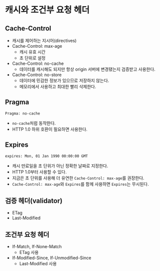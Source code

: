 # 캐시와 조건부 요청 헤더
## Cache-Control

- 캐시를 제어하는 지시어(directives)
- Cache-Control: max-age
    - 캐시 유효 시간
    - 초 단위로 설정
- Cache-Control: no-cache
    - 데이터를 캐시해도 되지만 항상 origin 서버에 변경됐는지 검증받고 사용한다.
- Cache-Control: no-store
    - 데이터에 민감한 정보가 있으므로 저장하지 않는다.
    - 메모리에서 사용하고 최대한 빨리 삭제한다.

## Pragma

```text
Pragma: no-cache
```

- `no-cache`처럼 동작한다.
- HTTP 1.0 하위 호환이 필요하면 사용한다.

## Expires

```text
expires: Mon, 01 Jan 1990 00:00:00 GMT
```

- 캐시 만료일을 초 단위가 아닌 정확한 날짜로 지정한다.
- HTTP 1.0부터 사용할 수 있다.
- 지금은 초 단위를 사용해 더 유연한 `Cache-Control: max-age`를 권장한다.
- `Cache-Control: max-age`와 `Expires`를 함께 사용하면 `Expires`는 무시된다.

## 검증 헤더(validator)

- ETag
- Last-Modified

## 조건부 요청 헤더

- If-Match, If-None-Match
    - ETag 사용
- If-Modified-Since, If-Unmodified-Since
    - Last-Modified 사용